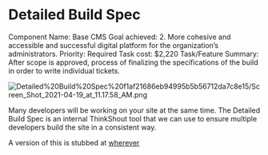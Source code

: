 # Detailed Build Spec

Component Name: Base CMS
Goal achieved: 2. More cohesive and accessible and successful digital platform for the organization’s administrators.
Priority: Required
Task cost: $2,220
Task/Feature Summary: After scope is approved, process of finalizing the specifications of the build in order to write individual tickets.

![Detailed%20Build%20Spec%20f1af21686eb94995b5b56712da7c8e15/Screen_Shot_2021-04-19_at_11.17.58_AM.png](Detailed%20Build%20Spec%20f1af21686eb94995b5b56712da7c8e15/Screen_Shot_2021-04-19_at_11.17.58_AM.png)

Many developers will be working on your site at the same time. The Detailed Build Spec is an internal ThinkShout tool that we can use to ensure multiple developers build the site in a consistent way.

A version of this is stubbed at [wherever](https://docs.google.com/spreadsheets/d/whatever)